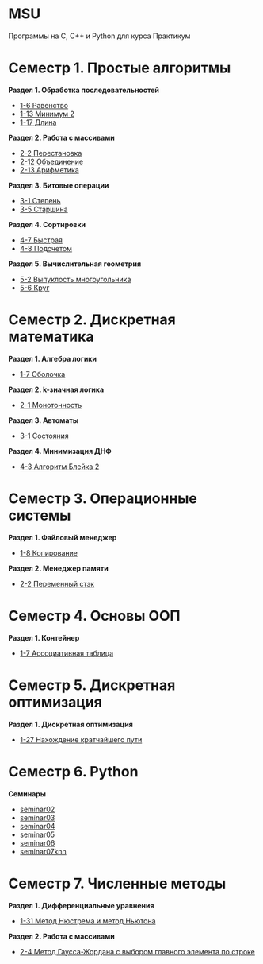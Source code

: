 # MSU

Программы на C, C++ и Python для курса Практикум

# Семестр 1. Простые алгоритмы

**Раздел 1. Обработка последовательностей**

- [1-6 Равенство](https://github.com/niwkvi/MSU/tree/main/1/1-6)
- [1-13 Минимум 2](https://github.com/niwkvi/MSU/tree/main/1/1-13)
- [1-17 Длина](https://github.com/niwkvi/MSU/tree/main/1/1-17)

**Раздел 2. Работа с массивами**

- [2-2 Перестановка](https://github.com/niwkvi/MSU/tree/main/1/2-2)
- [2-12 Объединение](https://github.com/niwkvi/MSU/tree/main/1/2-12)
- [2-13 Арифметика](https://github.com/niwkvi/MSU/tree/main/1/2-13)

**Раздел 3. Битовые операции**

- [3-1 Степень](https://github.com/niwkvi/MSU/tree/main/1/3-1)
- [3-5 Старшина](https://github.com/niwkvi/MSU/tree/main/1/3-5)

**Раздел 4. Сортировки**

- [4-7 Быстрая](https://github.com/niwkvi/MSU/tree/main/1/4-7)
- [4-8 Подсчетом](https://github.com/niwkvi/MSU/tree/main/1/4-8)

**Раздел 5. Вычислительная геометрия**

- [5-2 Выпуклость многоугольника](https://github.com/niwkvi/MSU/tree/main/1/5-2)
- [5-6 Круг](https://github.com/niwkvi/MSU/tree/main/1/5-6)

# Семестр 2. Дискретная математика

**Раздел 1. Алгебра логики**

- [1-7 Оболочка](https://github.com/niwkvi/MSU/tree/main/2/1-7)

**Раздел 2. k-значная логика**

- [2-1 Монотонность](https://github.com/niwkvi/MSU/tree/main/2/2-1)

**Раздел 3. Автоматы**

- [3-1 Состояния](https://github.com/niwkvi/MSU/tree/main/2/3-1)

**Раздел 4. Минимизация ДНФ**

- [4-3 Алгоритм Блейка 2](https://github.com/niwkvi/MSU/tree/main/2/4-3)

# Семестр 3. Операционные системы

**Раздел 1. Файловый менеджер**

- [1-8 Копирование](https://github.com/niwkvi/MSU/tree/main/3/1-8)

**Раздел 2. Менеджер памяти**

- [2-2 Переменный стэк](https://github.com/niwkvi/MSU/tree/main/3/2-2)

# Семестр 4. Основы ООП

**Раздел 1. Контейнер**

- [1-7 Ассоциативная таблица](https://github.com/niwkvi/MSU/tree/main/4/1-7)

# Семестр 5. Дискретная оптимизация

**Раздел 1. Дискретная оптимизация**

- [1-27 Нахождение кратчайшего пути](https://github.com/niwkvi/MSU/tree/main/5/1-27)

# Семестр 6. Python

**Семинары**

- [seminar02](https://github.com/niwkvi/MSU/tree/main/6/seminar02)
- [seminar03](https://github.com/niwkvi/MSU/tree/main/6/seminar03)
- [seminar04](https://github.com/niwkvi/MSU/tree/main/6/seminar04)
- [seminar05](https://github.com/niwkvi/MSU/tree/main/6/seminar05)
- [seminar06](https://github.com/niwkvi/MSU/tree/main/6/seminar06)
- [seminar07knn](https://github.com/niwkvi/MSU/tree/main/6/seminar07knn)

# Семестр 7. Численные методы

**Раздел 1. Дифференциальные уравнения**

- [1-31 Метод Нюстрема и метод Ньютона](https://github.com/niwkvi/MSU/tree/main/7/1-31)

**Раздел 2. Работа с массивами**

- [2-4 Метод Гаусса-Жордана с выбором главного элемента по строке](https://github.com/niwkvi/MSU/tree/main/7/2-4)
